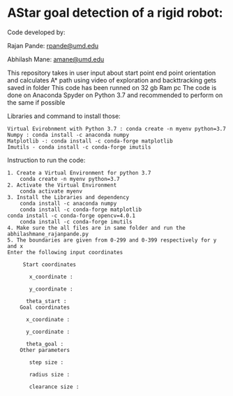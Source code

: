# AStar goal detection of a rigid robot:

Code developed by:

Rajan Pande: rpande@umd.edu

Abhilash Mane: amane@umd.edu

This repository takes in user input about start point end point orientation and calculates A* path using video of exploration and backttracking gets saved in folder
This code has been runned on 32 gb Ram pc
The code is done on Anaconda Spyder on Python 3.7 and recommended to perform on the same if possible

Libraries and command to install those:

    Virtual Evirobnment with Python 3.7 : conda create -n myenv python=3.7 
    Numpy : conda install -c anaconda numpy
    Matplotlib -: conda install -c conda-forge matplotlib 
    Imutils - conda install -c conda-forge imutils

Instruction to run the code:

    1. Create a Virtual Environment for python 3.7
        conda create -n myenv python=3.7
    2. Activate the Virtual Environment
        conda activate myenv 
    3. Install the Libraries and dependency
        conda install -c anaconda numpy
        conda install -c conda-forge matplotlib 
	conda install -c conda-forge opencv=4.0.1
        conda install -c conda-forge imutils
    4. Make sure the all files are in same folder and run the abhilashmane_rajanpande.py
    5. The boundaries are given from 0-299 and 0-399 respectively for y and x 
    Enter the following input coordinates
        
         Start coordinates 

           x_coordinate : 

           y_coordinate : 

          theta_start : 
        Goal coordinates 

          x_coordinate :

          y_coordinate :

          theta_goal : 
        Other parameters 

           step size : 

           radius size : 

           clearance size : 
